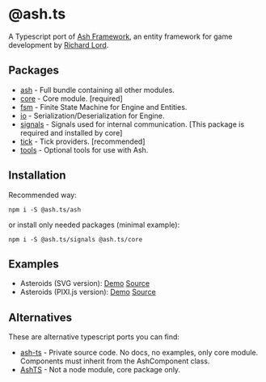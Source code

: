 # @ash.ts
A Typescript port of [Ash Framework], an entity framework for game development
by [Richard Lord]. 

## Packages
- [ash](../modules/ash.html) - Full bundle containing all other modules.
- [core](../modules/core.html) - Core module. [required]
- [fsm](../modules/fsm.html) - Finite State Machine for Engine and Entities.
- [io](../modules/io.html) - Serialization/Deserialization for Engine.
- [signals](../modules/signals.html) - Signals used for internal communication.
  [This package is required and installed by core]
- [tick](../modules/tick.html) - Tick providers. [recommended]
- [tools](../modules/tools.html) - Optional tools for use with Ash.

## Installation

Recommended way:

`npm i -S @ash.ts/ash`

or install only needed packages (minimal example):

`npm i -S @ash.ts/signals @ash.ts/core`

## Examples

- Asteroids (SVG version): [Demo][demo-svg] [Source][source-svg]
- Asteroids (PIXI.js version): [Demo][demo-pixi] [Source][source-pixi]

## Alternatives

These are alternative typescript ports you can find:

- [ash-ts] - Private source code. No docs, no examples, only core module. 
  Components must inherit from the AshComponent class.
- [AshTS] - Not a node module, core package only.

[Ash Framework]: https://github.com/richardlord/Ash
[Richard Lord]: https://www.richardlord.net
[demo-svg]: https://icek.github.io/asteroids
[demo-pixi]: https://icek.github.io/asteroids-pixi
[source-svg]: https://github.com/icek/asteroids
[source-pixi]: https://github.com/icek/asteroids-pixi
[ash-ts]: https://www.npmjs.com/package/ash-ts
[AshTS]: https://github.com/MikeMnD/AshTS
